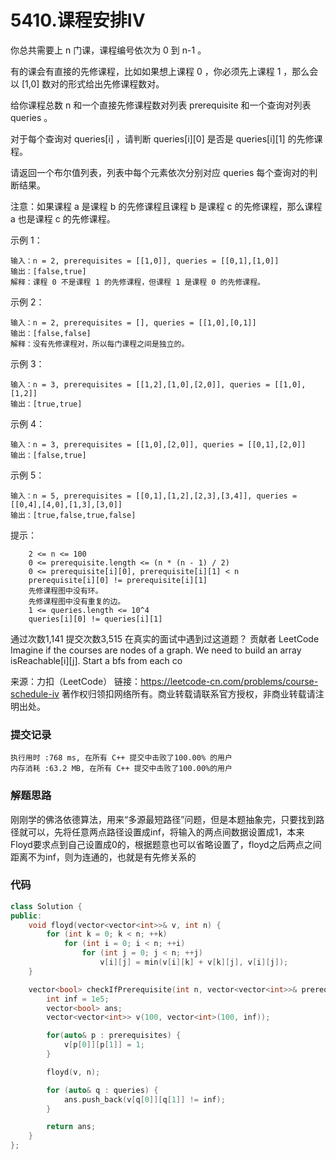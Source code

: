 # 5410.课程安排IV

你总共需要上 n 门课，课程编号依次为 0 到 n-1 。

有的课会有直接的先修课程，比如如果想上课程 0 ，你必须先上课程 1 ，那么会以 [1,0] 数对的形式给出先修课程数对。

给你课程总数 n 和一个直接先修课程数对列表 prerequisite 和一个查询对列表 queries 。

对于每个查询对 queries[i] ，请判断 queries[i][0] 是否是 queries[i][1] 的先修课程。

请返回一个布尔值列表，列表中每个元素依次分别对应 queries 每个查询对的判断结果。

注意：如果课程 a 是课程 b 的先修课程且课程 b 是课程 c 的先修课程，那么课程 a 也是课程 c 的先修课程。



示例 1：
```
输入：n = 2, prerequisites = [[1,0]], queries = [[0,1],[1,0]]
输出：[false,true]
解释：课程 0 不是课程 1 的先修课程，但课程 1 是课程 0 的先修课程。
```
示例 2：
```
输入：n = 2, prerequisites = [], queries = [[1,0],[0,1]]
输出：[false,false]
解释：没有先修课程对，所以每门课程之间是独立的。
```
示例 3：
```
输入：n = 3, prerequisites = [[1,2],[1,0],[2,0]], queries = [[1,0],[1,2]]
输出：[true,true]
```
示例 4：
```
输入：n = 3, prerequisites = [[1,0],[2,0]], queries = [[0,1],[2,0]]
输出：[false,true]
```
示例 5：
```
输入：n = 5, prerequisites = [[0,1],[1,2],[2,3],[3,4]], queries = [[0,4],[4,0],[1,3],[3,0]]
输出：[true,false,true,false]
```


提示：
```
    2 <= n <= 100
    0 <= prerequisite.length <= (n * (n - 1) / 2)
    0 <= prerequisite[i][0], prerequisite[i][1] < n
    prerequisite[i][0] != prerequisite[i][1]
    先修课程图中没有环。
    先修课程图中没有重复的边。
    1 <= queries.length <= 10^4
    queries[i][0] != queries[i][1]
```
通过次数1,141
提交次数3,515
在真实的面试中遇到过这道题？
贡献者
LeetCode
Imagine if the courses are nodes of a graph. We need to build an array isReachable[i][j].
Start a bfs from each co

来源：力扣（LeetCode）
链接：https://leetcode-cn.com/problems/course-schedule-iv
著作权归领扣网络所有。商业转载请联系官方授权，非商业转载请注明出处。


### 提交记录

```
执行用时 :768 ms, 在所有 C++ 提交中击败了100.00% 的用户
内存消耗 :63.2 MB, 在所有 C++ 提交中击败了100.00%的用户
```

### 解题思路
刚刚学的佛洛依德算法，用来“多源最短路径”问题，但是本题抽象完，只要找到路径就可以，先将任意两点路径设置成inf，将输入的两点间数据设置成1，本来Floyd要求点到自己设置成0的，根据题意也可以省略设置了，floyd之后两点之间距离不为inf，则为连通的，也就是有先修关系的

### 代码

```cpp
class Solution {
public:
    void floyd(vector<vector<int>>& v, int n) {
        for (int k = 0; k < n; ++k)
            for (int i = 0; i < n; ++i)
                for (int j = 0; j < n; ++j)
                    v[i][j] = min(v[i][k] + v[k][j], v[i][j]);
    }

    vector<bool> checkIfPrerequisite(int n, vector<vector<int>>& prerequisites, vector<vector<int>>& queries) {
        int inf = 1e5;
        vector<bool> ans;
        vector<vector<int>> v(100, vector<int>(100, inf));

        for(auto& p : prerequisites) {
            v[p[0]][p[1]] = 1;
        }

        floyd(v, n);

        for (auto& q : queries) {
            ans.push_back(v[q[0]][q[1]] != inf);
        }

        return ans;
    }
};
```